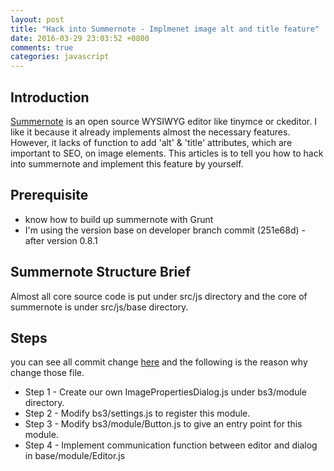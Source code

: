 ```yaml
---
layout: post
title: "Hack into Summernote - Implmenet image alt and title feature"
date: 2016-03-29 23:03:52 +0800
comments: true
categories: javascript
---
```


## Introduction

<a href='https://github.com/summernote/summernote'>Summernote</a> is an open source WYSIWYG editor like tinymce or ckeditor. I like it because it already implements almost the necessary features.  However, it lacks of function to add 'alt' & 'title' attributes, which are important to SEO, on image elements.  This articles is to tell you how to hack into summernote and implement this feature by yourself.

<!-- more -->

## Prerequisite

* know how to build up summernote with Grunt
* I'm using the version base on developer branch commit (251e68d) - after version 0.8.1

## Summernote Structure Brief

Almost all core source code is put under src/js directory and the core of summernote is under src/js/base directory.

## Steps

you can see all commit change <a href='https://github.com/kurorido/summernote/commit/f8beafc227d68c8ebe9514235b43648a40383716'>here</a> and the following is the reason why change those file.

* Step 1 - Create our own ImagePropertiesDialog.js under bs3/module directory.
* Step 2 - Modify bs3/settings.js to register this module.
* Step 3 - Modify bs3/module/Button.js to give an entry point for this module.
* Step 4 - Implement communication function between editor and dialog in base/module/Editor.js
